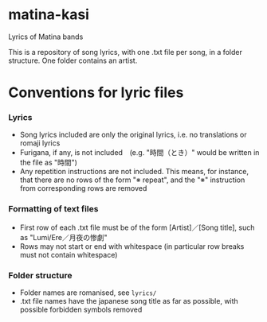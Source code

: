 # matina-kasi
Lyrics of Matina bands

This is a repository of song lyrics, with one .txt file per song, in a folder structure. One folder contains an artist.

# Conventions for lyric files
### Lyrics
- Song lyrics included are only the original lyrics, i.e. no translations or romaji lyrics
- Furigana, if any, is not included　(e.g. "時間（とき）" would be written in the file as "時間") 
- Any repetition instructions are not included. This means, for instance, that there are no rows of the form "※ repeat", and the "※" instruction from corresponding rows are removed

### Formatting of text files
- First row of each .txt file must be of the form [Artist]／[Song title], such as "Lumi/Ere／月夜の惨劇"
- Rows may not start or end with whitespace (in particular row breaks must not contain whitespace)

### Folder structure
- Folder names are romanised, see `lyrics/`
- .txt file names have the japanese song title as far as possible, with possible forbidden symbols removed